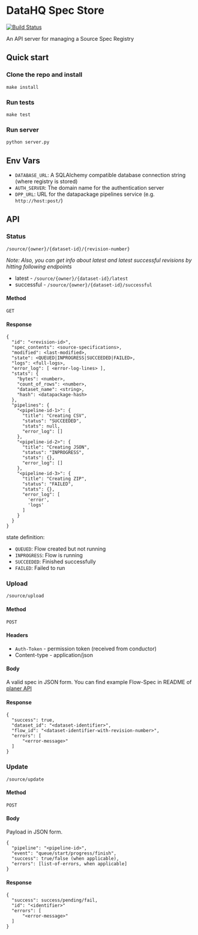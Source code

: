 # DataHQ Spec Store

[![Build Status](https://travis-ci.org/datahq/specstore.svg?branch=master)](https://travis-ci.org/datahq/specstore)

An API server for managing a Source Spec Registry

## Quick start

### Clone the repo and install

`make install`

### Run tests

`make test`

### Run server

`python server.py`

## Env Vars
- `DATABASE_URL`: A SQLAlchemy compatible database connection string (where registry is stored)
- `AUTH_SERVER`: The domain name for the authentication server
- `DPP_URL`: URL for the datapackage pipelines service (e.g. `http://host:post/`)

## API

### Status

`/source/{owner}/{dataset-id}/{revision-number}`

*Note: Also, you can get info about latest and latest successful revisions by hitting following endpoints*

* latest - `/source/{owner}/{dataset-id}/latest`
* successful - `/source/{owner}/{dataset-id}/successful`

#### Method

`GET`

#### Response

```javascript=
{
  "id": "<revision-id>",
  "spec_contents": <source-specifications>,
  "modified": <last-modified>,
  "state": <QUEUED|INPROGRESS|SUCCEEDED|FAILED>,
  "logs": <full-logs>,
  "error_log": [ <error-log-lines> ],
  "stats": {
    "bytes": <number>,
    "count_of_rows": <number>,
    "dataset_name": <string>,
    "hash": <datapackage-hash>
  },
  "pipelines": {
    "<pipeline-id-1>": {
      "title": "Creating CSV",
      "status": "SUCCEEDED",
      "stats": null,
      "error_log": []
    },
    "<pipeline-id-2>": {
      "title": "Creating JSON",
      "status": "INPROGRESS",
      "stats": {},
      "error_log": []
    },
    "<pipeline-id-3>": {
      "title": "Creating ZIP",
      "status": "FAILED",
      "stats": {},
      "error_log": [
        'error',
        'logs'
      ]
    }
  }
}
```

state definition:

- `QUEUED`: Flow created but not running
- `INPROGRESS`: Flow is running
- `SUCCEEDED`: Finished successfully
- `FAILED`: Failed to run

### Upload

`/source/upload`

#### Method

`POST`

#### Headers

* `Auth-Token` - permission token (received from conductor)
* Content-type - application/json

#### Body

A valid spec in JSON form. You can find example Flow-Spec in README of [planer API](https://github.com/datahq/planner/commit/d4dbc6bbd4d215ed1617969e3a502953b6b62910)

#### Response

```javascript=
{
  "success": true,
  "dataset_id": "<dataset-identifier>",
  "flow_id": "<dataset-identifier-with-revision-number>",
  "errors": [
      "<error-message>"
  ]
}
```

### Update

`/source/update`

#### Method

`POST`

#### Body

Payload in JSON form.

```javascript=
{
  "pipeline": "<pipeline-id>",
  "event": "queue/start/progress/finish",
  "success": true/false (when applicable),
  "errors": [list-of-errors, when applicable]
}
```

#### Response
```javascript=
{
  "success": success/pending/fail,
  "id": "<identifier>"
  "errors": [
      "<error-message>"
  ]
}
```
